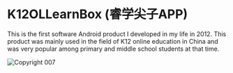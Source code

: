 # K12OLLearnBox (睿学尖子APP)

This is the first software Android product I developed in my life in 2012. This product was mainly used in the field of K12 online education in China and was very popular among primary and middle school students at that time.


![Copyright 007](https://user-images.githubusercontent.com/22586780/227719492-544c53f3-95c5-44bb-9c23-7c1595b29461.jpg)
